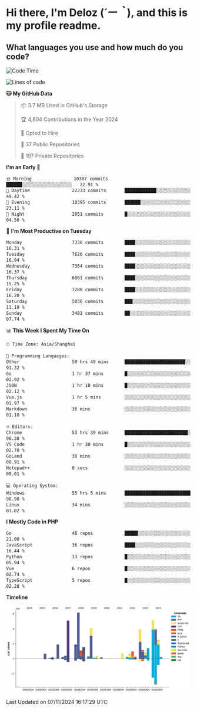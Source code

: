 # **Hi there, I'm Deloz (*´ー｀*), and this is my profile readme.**

## **What languages you use and how much do you code?**

<!--START_SECTION:waka-->
![Code Time](http://img.shields.io/badge/Code%20Time-4%2C996%20hrs%2048%20mins-blue)

![Lines of code](https://img.shields.io/badge/From%20Hello%20World%20I%27ve%20Written-46.2%20million%20lines%20of%20code-blue)

**🐱 My GitHub Data** 

> 📦 3.7 MB Used in GitHub's Storage 
 > 
> 🏆 4,804 Contributions in the Year 2024
 > 
> 💼 Opted to Hire
 > 
> 📜 37 Public Repositories 
 > 
> 🔑 197 Private Repositories 
 > 
**I'm an Early 🐤** 

```text
🌞 Morning                10307 commits       ██████░░░░░░░░░░░░░░░░░░░   22.91 % 
🌆 Daytime                22233 commits       ████████████░░░░░░░░░░░░░   49.42 % 
🌃 Evening                10395 commits       ██████░░░░░░░░░░░░░░░░░░░   23.11 % 
🌙 Night                  2051 commits        █░░░░░░░░░░░░░░░░░░░░░░░░   04.56 % 
```
📅 **I'm Most Productive on Tuesday** 

```text
Monday                   7336 commits        ████░░░░░░░░░░░░░░░░░░░░░   16.31 % 
Tuesday                  7620 commits        ████░░░░░░░░░░░░░░░░░░░░░   16.94 % 
Wednesday                7364 commits        ████░░░░░░░░░░░░░░░░░░░░░   16.37 % 
Thursday                 6861 commits        ████░░░░░░░░░░░░░░░░░░░░░   15.25 % 
Friday                   7288 commits        ████░░░░░░░░░░░░░░░░░░░░░   16.20 % 
Saturday                 5036 commits        ███░░░░░░░░░░░░░░░░░░░░░░   11.19 % 
Sunday                   3481 commits        ██░░░░░░░░░░░░░░░░░░░░░░░   07.74 % 
```


📊 **This Week I Spent My Time On** 

```text
🕑︎ Time Zone: Asia/Shanghai

💬 Programming Languages: 
Other                    50 hrs 49 mins      ███████████████████████░░   91.32 % 
Go                       1 hr 37 mins        █░░░░░░░░░░░░░░░░░░░░░░░░   02.92 % 
JSON                     1 hr 10 mins        █░░░░░░░░░░░░░░░░░░░░░░░░   02.12 % 
Vue.js                   1 hr 5 mins         ░░░░░░░░░░░░░░░░░░░░░░░░░   01.97 % 
Markdown                 36 mins             ░░░░░░░░░░░░░░░░░░░░░░░░░   01.10 % 

🔥 Editors: 
Chrome                   53 hrs 39 mins      ████████████████████████░   96.38 % 
VS Code                  1 hr 30 mins        █░░░░░░░░░░░░░░░░░░░░░░░░   02.70 % 
GoLand                   30 mins             ░░░░░░░░░░░░░░░░░░░░░░░░░   00.91 % 
Notepad++                0 secs              ░░░░░░░░░░░░░░░░░░░░░░░░░   00.01 % 

💻 Operating System: 
Windows                  55 hrs 5 mins       █████████████████████████   98.98 % 
Linux                    34 mins             ░░░░░░░░░░░░░░░░░░░░░░░░░   01.02 % 
```

**I Mostly Code in PHP** 

```text
Go                       46 repos            █████░░░░░░░░░░░░░░░░░░░░   21.00 % 
JavaScript               36 repos            ████░░░░░░░░░░░░░░░░░░░░░   16.44 % 
Python                   13 repos            █░░░░░░░░░░░░░░░░░░░░░░░░   05.94 % 
Vue                      6 repos             █░░░░░░░░░░░░░░░░░░░░░░░░   02.74 % 
TypeScript               5 repos             █░░░░░░░░░░░░░░░░░░░░░░░░   02.28 % 
```



**Timeline**

![Lines of Code chart](https://raw.githubusercontent.com/deloz/deloz/main/assets/bar_graph.png)


 Last Updated on 07/11/2024 16:17:29 UTC
<!--END_SECTION:waka-->
